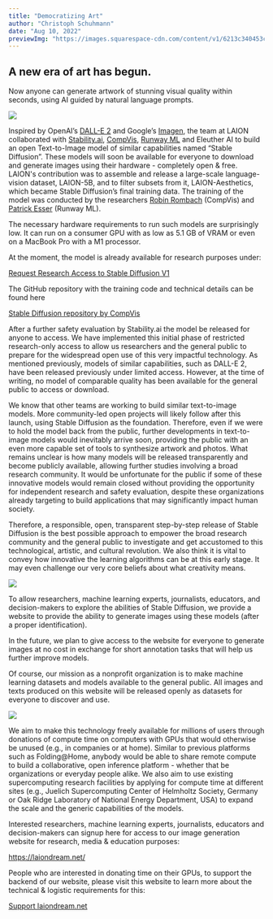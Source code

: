 ```yaml
---
title: "Democratizing Art"
author: "Christoph Schuhmann"
date: "Aug 10, 2022"
previewImg: "https://images.squarespace-cdn.com/content/v1/6213c340453c3f502425776e/37a1fd3d-fa23-4bd3-ba2d-afa67d2ac4b6/2-01.png?format=750w"
---
```

## A new era of art has begun. 
Now anyone can generate artwork of stunning visual quality within seconds, using AI guided by natural language prompts.

![](https://images.squarespace-cdn.com/content/v1/6213c340453c3f502425776e/37a1fd3d-fa23-4bd3-ba2d-afa67d2ac4b6/2-01.png?format=750w)

Inspired by OpenAI’s [DALL-E 2](https://openai.com/dall-e-2/) and Google’s [Imagen](https://imagen.research.google/), the team at LAION collaborated with [Stability.ai](https://stability.ai), [CompVis](https://ommer-lab.com/), [Runway ML](https://runwayml.com/) and Eleuther AI to build an open Text-to-Image model of similar capabilities named “Stable Diffusion”. These models will soon be available for everyone to download and generate images using their hardware - completely open & free. LAION's contribution was to assemble and release a large-scale language-vision dataset, LAION-5B, and to filter subsets from it, LAION-Aesthetics, which became Stable Diffusion’s final training data. The training of the model was conducted by the researchers [Robin Rombach](https://scholar.google.com/citations?user=ygdQhrIAAAAJ) (CompVis) and [Patrick Esser](https://scholar.google.com/citations?user=ang8MoQAAAAJ) (Runway ML).

The necessary hardware requirements to run such models are surprisingly low. It can run on a consumer GPU with as low as 5.1 GB of VRAM or even on a MacBook Pro with a M1 processor. 

At the moment, the model is already available for research purposes under: 

[Request Research Access to Stable Diffusion V1](https://stability.ai/research-access-form)

The GitHub repository with the training code and technical details can be found here

[Stable Diffusion repository by CompVis](https://github.com/CompVis/stable-diffusion)


After a further safety evaluation by Stability.ai the model be released for anyone to access.
We have implemented this initial phase of restricted research-only access to allow us researchers and the general public to prepare for the widespread open use of this very impactful technology.
As mentioned previously, models of similar capabilities, such as DALL-E 2, have been released previously under limited access.
However, at the time of writing, no model of comparable quality has been available for the general public to access or download. 

We know that other teams are working to build similar text-to-image models. More community-led open projects will likely follow after this launch, using Stable Diffusion as the foundation. Therefore, even if we were to hold the model back from the public, further developments in text-to-image models would inevitably arrive soon, providing the public with an even more capable set of tools to synthesize artwork and photos.  What remains unclear is how many models will be released transparently and become publicly available, allowing further studies involving a broad research community. It would be unfortunate for the public if some of these innovative models would remain closed without providing the opportunity for independent research and safety evaluation, despite these organizations already targeting to build applications that may significantly impact human society.

Therefore, a responsible, open, transparent step-by-step release of Stable Diffusion is the best possible approach to empower the broad research community and the general public to investigate and get accustomed to this technological, artistic, and cultural revolution. We also think it is vital to convey how innovative the learning algorithms can be at this early stage. It may even challenge our very core beliefs about what creativity means.

![](https://images.squarespace-cdn.com/content/v1/6213c340453c3f502425776e/e9173b23-ede6-4004-b69c-7b03fce8872b/Screenshot+2022-08-10+at+15.58.02.png?format=750w)

To allow researchers, machine learning experts, journalists, educators, and decision-makers to explore the abilities of Stable Diffusion, we provide a website to provide the ability to generate images using these models (after a proper identification).

In the future, we plan to give access to the website for everyone to generate images at no cost in exchange for short annotation tasks that will help us further improve models.

Of course, our mission as a nonprofit organization is to make machine learning datasets and models available to the general public. All images and texts produced on this website will be released openly as datasets for everyone to discover and use. 

![](https://images.squarespace-cdn.com/content/v1/6213c340453c3f502425776e/7346e820-8f18-4bd0-901e-379c5bc07c92/2-01.png?format=750w)

We aim to make this technology freely available for millions of users through donations of compute time on computers with GPUs that would otherwise be unused (e.g., in companies or at home). Similar to previous platforms such as Folding@Home, anybody would be able to share remote compute to build a collaborative, open inference platform - whether that be organizations or everyday people alike. We also aim to use existing supercomputing research facilities by applying for compute time at different sites (e.g., Juelich Supercomputing Center of Helmholtz Society, Germany or Oak Ridge Laboratory of National Energy Department, USA) to expand the scale and the generic capabilities of the models.

Interested researchers, machine learning experts, journalists, educators and decision-makers can signup here for access to our image generation website for research, media & education purposes:

https://laiondream.net/


People who are interested in donating time on their GPUs, to support the backend of our website, please visit this website to learn more about the technical & logistic requirements for this:

[Support laiondream.net](https://laiondream.net/support)
